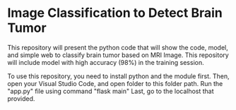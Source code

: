 # Image Classification to Detect Brain Tumor
This repository will present the python code that will show the code, model, and simple web to classify brain tumor based on MRI Image.
This repository will include model with high accuracy (98%) in the training session.

To use this repository, you need to install python and the module first.
Then, open your Visual Studio Code, and open folder to this folder path.
Run the "app.py" file using command "flask main"
Last, go to the localhost that provided.
